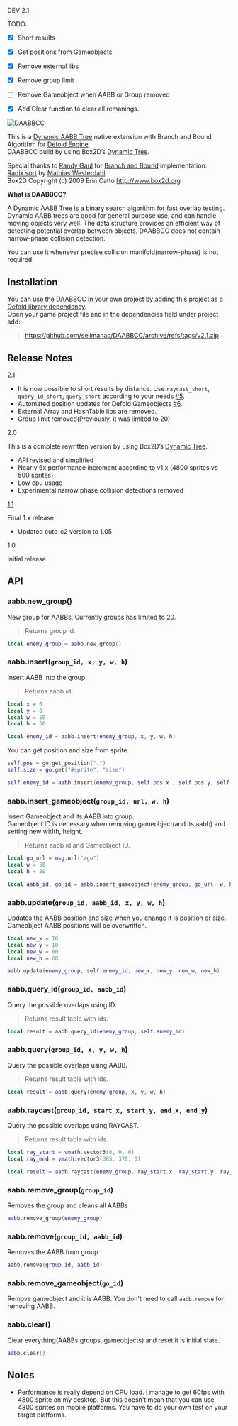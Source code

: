 DEV 2.1

TODO:  

- [x] Short results
- [x] Get positions from Gameobjects
- [x] Remove external libs
- [x] Remove group limit
- [ ] Remove Gameobject when AABB or Group removed 
- [x] Add Clear function to clear all remanings.


![DAABBCC](https://github.com/selimanac/DAABBCC/blob/v2.0/assets/header.png?raw=true)

This is a [Dynamic AABB Tree](https://box2d.org/files/ErinCatto_DynamicBVH_Full.pdf) native extension with Branch and Bound Algorithm for [Defold Engine](https://www.defold.com/).  
DAABBCC build by using Box2D’s [Dynamic Tree](https://github.com/erincatto/box2d/blob/master/src/collision/b2_dynamic_tree.cpp).

Special thanks to [Randy Gaul](https://twitter.com/RandyPGaul) for [Branch and Bound](https://github.com/erincatto/Box2D/pull/548) implementation.  
[Radix sort](https://github.com/JCash/containers) by [Mathias Westerdahl](https://github.com/JCash)  
Box2D Copyright (c) 2009 Erin Catto http://www.box2d.org

**What is DAABBCC?**

A Dynamic AABB Tree is a binary search algorithm for fast overlap testing. Dynamic AABB trees are good for general purpose use, and can handle moving objects very well. The data structure provides an efficient way of detecting potential overlap between objects. DAABBCC does not contain narrow-phase collision detection.

You can use it whenever precise collision manifold(narrow-phase) is not required. 


## Installation

You can use the DAABBCC in your own project by adding this project as a [Defold library dependency](http://www.defold.com/manuals/libraries/).  
Open your game.project file and in the dependencies field under project add:

>https://github.com/selimanac/DAABBCC/archive/refs/tags/v2.1.zip


## Release Notes

2.1
- It is now possible to short results by distance. Use `raycast_short`, `query_id_short`, `query_short` according to your needs [#5](https://github.com/selimanac/DAABBCC/issues/5).
- Automated position updates for Defold Gameobjects [#6](https://github.com/selimanac/DAABBCC/issues/6).
- External Array and HashTable libs are removed. 
- Group limit removed(Previously, it was limited to 20)

2.0

This is a complete rewritten version by using Box2D’s [Dynamic Tree](https://github.com/erincatto/Box2D/blob/master/Box2D/Collision/b2DynamicTree.cpp).  
- API revised and simplified    
- Nearly 6x performance increment according to v1.x (4800 sprites vs 500 sprites)  
- Low cpu usage  
- Experimental narrow phase collision detections removed

[1.1](https://github.com/selimanac/DAABBCC/releases/tag/v1.1)

Final 1.x release.   
- Updated cute_c2 version to 1.05

1.0

Initial release.


## API

### aabb.new_group()

New group for AABBs. Currently groups has limited to 20.  
>Returns group id.

```lua
local enemy_group = aabb.new_group()
```

### aabb.insert(`group_id, x, y, w, h`)

Insert AABB into the group.  
>Returns aabb id.

```lua
local x = 0
local y = 0
local w = 50
local h = 50

local enemy_id = aabb.insert(enemy_group, x, y, w, h)
```

You can get position and size from sprite.

```lua
self.pos = go.get_position(".")
self.size = go.get("#sprite", "size")

self.enemy_id = aabb.insert(enemy_group, self.pos.x , self.pos.y, self.size.x, self.size.y)
```

### aabb.insert_gameobject(`group_id, url, w, h`)
Insert Gameobject and its AABB into group.   
Gameobject ID is necessary when removing gameobject(and its aabb) and setting new width, height.

>Returns aabb id and Gameobject ID.

```lua
local go_url = msg.url("/go")
local w = 50
local h = 50

local aabb_id, go_id = aabb.insert_gameobject(enemy_group, go_url, w, h)
```


### aabb.update(`group_id, aabb_id, x, y, w, h`)

Updates the AABB position and size when you change it is position or size.  
Gameobject AABB positions will be overwritten.

```lua
local new_x = 10
local new_y = 10
local new_w = 60
local new_h = 60

aabb.update(enemy_group, self.enemy_id, new_x, new_y, new_w, new_h)
```

### aabb.query_id(`group_id, aabb_id`)

Query the possible overlaps using ID.  
>Returns result table with ids.

```lua
local result = aabb.query_id(enemy_group, self.enemy_id)
```

### aabb.query(`group_id, x, y, w, h`)

Query the possible overlaps using AABB.  
>Returns result table with ids.

```lua
local result = aabb.query(enemy_group, x, y, w, h)
```

### aabb.raycast(`group_id, start_x, start_y, end_x, end_y`)

Query the possible overlaps using RAYCAST.  
>Returns result table with ids.

```lua
local ray_start = vmath.vector3(0, 0, 0)
local ray_end = vmath.vector3(365, 370, 0)

local result = aabb.raycast(enemy_group, ray_start.x, ray_start.y, ray_end.x, ray_end.y)
```

### aabb.remove_group(`group_id`)

Removes the group and cleans all AABBs

```lua
aabb.remove_group(enemy_group)
```

### aabb.remove(`group_id, aabb_id`)

Removes the AABB from group

```lua
aabb.remove(group_id, aabb_id)
```

### aabb.remove_gameobject(`go_id`)
Remove gameobject and it is AABB. You don't need to call `aabb.remove` for removing AABB.


### aabb.clear()

Clear everything(AABBs,groups, gameobjects) and reset it is initial state.

```lua
aabb.clear();
```

## Notes

- Performance is really depend on CPU load. I manage to get 60fps with 4800 sprite on my desktop. But this doesn't mean that you can use 4800 sprites on mobile platforms. You have to do your own test on your target platforms.  
